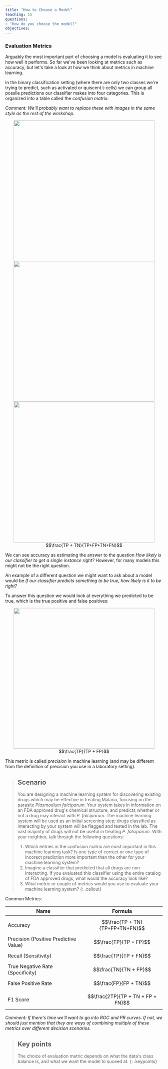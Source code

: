 ```yaml
---
title: "How to Choose a Model"
teaching: 15
questions:
- "How do you choose the model?"
objectives:
---
```


### Evaluation Metrics

Arguably the most important part of choosing a model is evaluating it to see how well it performs. So far we've been looking at metrics such as accuracy, but let's take a look at how we think about metrics in machine learning.

In the binary classification setting (where there are only two classes we're trying to predict, such as activated or quiscent t-cells) we can group all possile predictions our classifier makes into four categories. This is organized into a table called the _confusion matrix_:

_Comment: We'll probably want to replace these with images in the same style as the rest of the workshop._

<p align="center">
<img width="450" src="https://raw.githubusercontent.com/gitter-lab/ml-bio-workshop/gh-pages/assets/confusionMatrix_plain.png>
</p>


Here, all possible types of predictions are split by 1) What the actual, true class is and 2) what the predicted class is, what our classifier thinks the truth is. This results in the 4 entries of the confusion matrix, two of which means our classifier got something right:

    - True Positives (TP): These instances are actually true and have been correctly predicted to be true.
    - True Negatives (TN): These instances are actually false and have been correctly predicted to be false. 

And two of which means our classifier got something wrong:

    - False Positives (FP): These are instances which are actually false but our classifier predicted to be true. False positives are sometimes called type I errors or $\alpha$ errors. 
    - False Negatives (FN): These are instances which are actually true but our classifier predicted to be false. False negatives are sometimes called type II errors or $\beta$ errors. 

Almost all evaluation metrics used in machine learning can be derived from the entries in the truth table, typically as a ratio of two sets of entries. For instance, accuracy is defined as the percent of instances the classifier got right.

So to calculate accuracy we take the number of things we got right, which is the number of true positives and the number of true negatives: 

<p align="center">
<img width="450" src="https://raw.githubusercontent.com/gitter-lab/ml-bio-workshop/gh-pages/assets/confusionMatrix_P.png>
</p>


And divide it by the number total entries in the table, which is all four entries:

<p align="center">
<img width="450" src="https://raw.githubusercontent.com/gitter-lab/ml-bio-workshop/gh-pages/assets/confusionMatrix_All.png>
</p>


Thus, accuracy is defined as $$\frac{TP + TN}{TP+FP+TN+FN}$$

We can see accuracy as estimating the answer to the question _How likely is our classifier to get a single instance right?_ However, for many models this might not be the right question. 

An example of a different question we might want to ask about a model would be _If our classifier predicts something to be true, how likely is it to be right?_

To answer this question we would look at everything we predicted to be true, which is the true positive and false positives:

<p align="center">
<img width="450" src="https://raw.githubusercontent.com/gitter-lab/ml-bio-workshop/gh-pages/assets/confusionMatrix_tpfp.png>
</p>


We would then calculate the percent of these predictions that were correct, which are the true positives. Thus, to answer this question we would use the metric $$\frac{TP}{TP + FP}$$

This metric is called _precision_ in machine learning (and may be different from the definition of precision you use in a laboratory setting).

> ## Scenario
>
> You are designing a machine learning system for discovering existing drugs which may be effective in treating Malaria, focusing on the parasite _Plasmodium falciparum_. Your system takes in information on an FDA approved drug's chemical structure, and predicts whether or not a drug may interact with _P. falciparum_. The machine learning system will be used as an initial screening step; drugs classified as interacting by your system will be flagged and tested in the lab. The vast majority of drugs will not be useful in treating _P. falciparum_.
> With your neighbor, talk through the following questions:
> 1. Which entries in the confusion matrix are most important in this machine learning task? Is one type of correct or one type of incorect prediction more important than the other for your machine learning system?
> 2. Imagine a classifier that predicted that all drugs are non-interacting. If you evaluated this classifier using the entire catalog of FDA approved drugs, what would the accuracy look like?
> 3. What metric or couple of metrics would you use to evaluate your machine learning system?
{: .callout}

Common Metrics:

| Name                                   	|    Formula    	                |
|----------------------------------------	|:--------------------------------:	|
| Accuracy                               	| $$\frac{TP + TN}{TP+FP+TN+FN}$$ 	|
| Precision (Positive Predictive Value) 	| $$\frac{TP}{TP + FP}$$         	|
| Recall (Sensitivity)                   	| $$\frac{TP}{TP + FN}$$ 	        |
| True Negative Rate (Specificity)       	| $$\frac{TN}{TN + FP}$$          	|
| False Positive Rate                    	| $$\frac{FP}{FP + TN}$$         	|
| F1 Score                               	| $$\frac{2TP}{TP + TN + FP + FN}$$ |

_Comment: If there's time we'll want to go into ROC and PR curves. If not, we should just mention that they are ways of combining multiple of these metrics over different decision scenarios._

> ## Key points
>
> The choice of evaluation metric depends on what the data's class balance is, and what we want the model to suceed at.
{: .keypoints}
